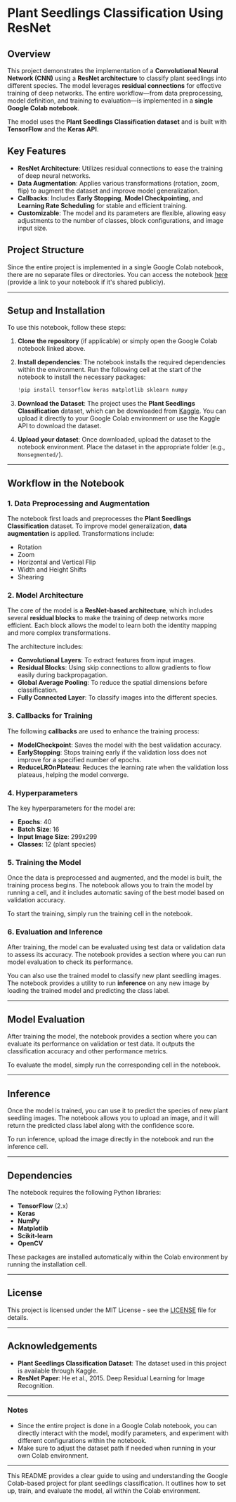 # Plant Seedlings Classification Using ResNet

## Overview

This project demonstrates the implementation of a **Convolutional Neural Network (CNN)** using a **ResNet architecture** to classify plant seedlings into different species. The model leverages **residual connections** for effective training of deep networks. The entire workflow—from data preprocessing, model definition, and training to evaluation—is implemented in a **single Google Colab notebook**.

The model uses the **Plant Seedlings Classification dataset** and is built with **TensorFlow** and the **Keras API**.

## Key Features

- **ResNet Architecture**: Utilizes residual connections to ease the training of deep neural networks.
- **Data Augmentation**: Applies various transformations (rotation, zoom, flip) to augment the dataset and improve model generalization.
- **Callbacks**: Includes **Early Stopping**, **Model Checkpointing**, and **Learning Rate Scheduling** for stable and efficient training.
- **Customizable**: The model and its parameters are flexible, allowing easy adjustments to the number of classes, block configurations, and image input size.

## Project Structure

Since the entire project is implemented in a single Google Colab notebook, there are no separate files or directories. You can access the notebook [here](https://colab.research.google.com/drive/1v2HuXJejg4skRCs1D4z72gR7kQJCJw5C#scrollTo=qO1HbFIJrVZh) (provide a link to your notebook if it's shared publicly).

---

## Setup and Installation

To use this notebook, follow these steps:

1. **Clone the repository** (if applicable) or simply open the Google Colab notebook linked above.
2. **Install dependencies**: The notebook installs the required dependencies within the environment. Run the following cell at the start of the notebook to install the necessary packages:
   ```python
   !pip install tensorflow keras matplotlib sklearn numpy
   ```

3. **Download the Dataset**: The project uses the **Plant Seedlings Classification** dataset, which can be downloaded from [Kaggle](https://www.kaggle.com/c/plant-seedlings-classification). You can upload it directly to your Google Colab environment or use the Kaggle API to download the dataset.

4. **Upload your dataset**: Once downloaded, upload the dataset to the notebook environment. Place the dataset in the appropriate folder (e.g., `Nonsegmented/`).

---

## Workflow in the Notebook

### 1. Data Preprocessing and Augmentation

The notebook first loads and preprocesses the **Plant Seedlings Classification** dataset. To improve model generalization, **data augmentation** is applied. Transformations include:
- Rotation
- Zoom
- Horizontal and Vertical Flip
- Width and Height Shifts
- Shearing

### 2. Model Architecture

The core of the model is a **ResNet-based architecture**, which includes several **residual blocks** to make the training of deep networks more efficient. Each block allows the model to learn both the identity mapping and more complex transformations.

The architecture includes:
- **Convolutional Layers**: To extract features from input images.
- **Residual Blocks**: Using skip connections to allow gradients to flow easily during backpropagation.
- **Global Average Pooling**: To reduce the spatial dimensions before classification.
- **Fully Connected Layer**: To classify images into the different species.

### 3. Callbacks for Training

The following **callbacks** are used to enhance the training process:
- **ModelCheckpoint**: Saves the model with the best validation accuracy.
- **EarlyStopping**: Stops training early if the validation loss does not improve for a specified number of epochs.
- **ReduceLROnPlateau**: Reduces the learning rate when the validation loss plateaus, helping the model converge.

### 4. Hyperparameters

The key hyperparameters for the model are:
- **Epochs**: 40
- **Batch Size**: 16
- **Input Image Size**: 299x299
- **Classes**: 12 (plant species)

### 5. Training the Model

Once the data is preprocessed and augmented, and the model is built, the training process begins. The notebook allows you to train the model by running a cell, and it includes automatic saving of the best model based on validation accuracy.

To start the training, simply run the training cell in the notebook.

### 6. Evaluation and Inference

After training, the model can be evaluated using test data or validation data to assess its accuracy. The notebook provides a section where you can run model evaluation to check its performance.

You can also use the trained model to classify new plant seedling images. The notebook provides a utility to run **inference** on any new image by loading the trained model and predicting the class label.

---

## Model Evaluation

After training the model, the notebook provides a section where you can evaluate its performance on validation or test data. It outputs the classification accuracy and other performance metrics.

To evaluate the model, simply run the corresponding cell in the notebook.

---

## Inference

Once the model is trained, you can use it to predict the species of new plant seedling images. The notebook allows you to upload an image, and it will return the predicted class label along with the confidence score.

To run inference, upload the image directly in the notebook and run the inference cell.

---

## Dependencies

The notebook requires the following Python libraries:
- **TensorFlow** (2.x)
- **Keras**
- **NumPy**
- **Matplotlib**
- **Scikit-learn**
- **OpenCV**

These packages are installed automatically within the Colab environment by running the installation cell.

---

## License

This project is licensed under the MIT License - see the [LICENSE](LICENSE) file for details.

---

## Acknowledgements

- **Plant Seedlings Classification Dataset**: The dataset used in this project is available through Kaggle.
- **ResNet Paper**: He et al., 2015. Deep Residual Learning for Image Recognition.

---

### Notes

- Since the entire project is done in a Google Colab notebook, you can directly interact with the model, modify parameters, and experiment with different configurations within the notebook.
- Make sure to adjust the dataset path if needed when running in your own Colab environment.

---

This README provides a clear guide to using and understanding the Google Colab-based project for plant seedlings classification. It outlines how to set up, train, and evaluate the model, all within the Colab environment.
